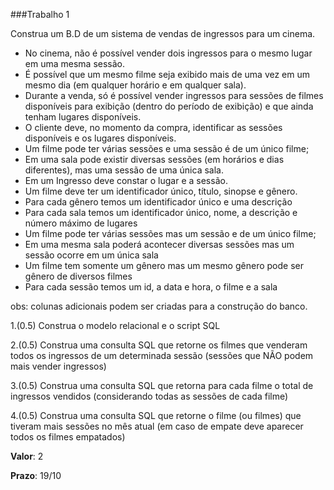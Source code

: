 ###Trabalho 1

Construa um B.D de um sistema de vendas de ingressos para um cinema.

* No cinema, não é possível vender dois ingressos para o mesmo lugar em uma mesma sessão.
* É possível que um mesmo filme seja exibido mais de uma vez em um mesmo dia (em qualquer horário e em qualquer sala).
* Durante a venda, só é possível vender ingressos para sessões de filmes disponíveis para exibição (dentro do período de exibição) e que ainda tenham lugares disponíveis.
* O cliente deve, no momento da compra, identificar as sessões disponíveis e os lugares disponíveis.
* Um filme pode ter várias sessões e uma sessão é de um único filme;
* Em uma sala pode existir diversas sessões (em horários e dias diferentes), mas uma sessão de uma única sala.
* Em um Ingresso deve constar o lugar e a sessão.
* Um filme deve ter um identificador único, título, sinopse e gênero.
* Para cada gênero temos um identificador único e uma descrição
* Para cada sala temos um identificador único, nome, a descrição e número máximo de lugares
* Um filme pode ter várias sessões mas um sessão e de um único filme;
* Em uma mesma sala poderá acontecer diversas sessões mas um sessão ocorre em um única sala
* Um filme tem somente um gênero mas um mesmo gênero pode ser gênero de diversos filmes
* Para cada sessão temos um id, a data e hora, o filme e a sala

obs: colunas adicionais podem ser criadas para a construção do banco.

1.(0.5) Construa o modelo relacional e o script SQL  

2.(0.5) Construa uma consulta SQL que retorne os filmes que venderam todos os ingressos de um determinada sessão (sessões que NÃO podem mais vender ingressos)  

3.(0.5) Construa uma consulta SQL que retorna para cada filme o total de ingressos vendidos (considerando todas as sessões de cada filme)  

4.(0.5) Construa uma consulta SQL que retorne o filme (ou filmes) que tiveram mais sessões no mês atual (em caso de empate deve aparecer todos os filmes empatados)  

**Valor**: 2

**Prazo**: 19/10

